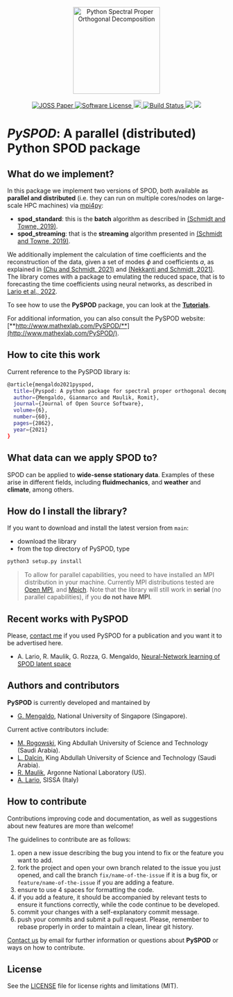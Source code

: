 <p align="center">
  <a href="http://MathEXLab.github.io/PySPOD/" target="_blank" >
    <img alt="Python Spectral Proper Orthogonal Decomposition" src="readme/PySPOD_logo2.png" width="200" />
  </a>
</p>

<p align="center">
  <a href="https://doi.org/10.21105/joss.02862" target="_blank">
    <img alt="JOSS Paper" src="https://joss.theoj.org/papers/10.21105/joss.02862/status.svg">
  </a>

  <a href="https://github.com/MathEXLab.github.io/PySPOD/LICENSE" target="_blank">
    <img alt="Software License" src="https://img.shields.io/badge/license-MIT-brightgreen.svg?style=flat-square">
  </a>

  <a href="https://badge.fury.io/py/pyspod">
    <img src="https://badge.fury.io/py/pyspod.svg" alt="PyPI version" height="18">
  </a>

  <a href="https://github.com/MathEXLab/PySPOD/actions/workflows/continuous-integration.yml" target="_blank">
    <img alt="Build Status" src="https://github.com/MathEXLab/PySPOD/actions/workflows/continuous-integration.yml/badge.svg?branch=main">	  
  </a>

  <a href="https://codecov.io/gh/MathEXLab/PySPOD" > 
    <img src="https://codecov.io/gh/MathEXLab/PySPOD/graph/badge.svg?token=JWA0OIMK2J"/> 
  </a>

  <a href="https://www.codacy.com?utm_source=github.com&amp;utm_medium=referral&amp;utm_content=MathEXLab.github.io/PySPOD&amp;utm_campaign=Badge_Grade">
    <img src="https://app.codacy.com/project/badge/Grade/7ac24e711aea47df806ad52ab067e3a6"/>
  </a>
</p>

# *PySPOD*: A parallel (distributed) Python SPOD package

## What do we implement?

In this package we implement two versions of SPOD, both available as **parallel and distributed** (i.e. they can run on multiple cores/nodes on large-scale HPC machines) via [mpi4py](https://github.com/mpi4py/mpi4py): 

  - **spod_standard**: this is the **batch** algorithm as described in [(Schmidt and Towne, 2019)](https://doi.org/10.1017/jfm.2018.283).
  - **spod_streaming**: that is the **streaming** algorithm presented in [(Schmidt and Towne, 2019)](https://doi.org/10.1017/jfm.2018.283).

We additionally implement the calculation of time coefficients and the reconstruction of the data, given a set of modes $\phi$ and coefficients *a*, as explained in [(Chu and Schmidt, 2021)](10.1007/s00162-021-00588-6) and [(Nekkanti and Schmidt, 2021)](https://doi.org/10.1017/jfm.2021.681). The library comes with a package to emulating the reduced space, that is to forecasting the time coefficients using neural networks, as described in [Lario et al., 2022](https://doi.org/10.1016/j.jcp.2022.111475).

To see how to use the **PySPOD** package, you can look at the [**Tutorials**](tutorials/README.md).

For additional information, you can also consult the PySPOD website: [**http://www.mathexlab.com/PySPOD/**](http://www.mathexlab.com/PySPOD/).

## How to cite this work
Current reference to the PySPOD library is:  

```bash
@article{mengaldo2021pyspod,
  title={Pyspod: A python package for spectral proper orthogonal decomposition (spod)}
  author={Mengaldo, Gianmarco and Maulik, Romit},
  journal={Journal of Open Source Software},
  volume={6},
  number={60},
  pages={2862},
  year={2021}
}
```

## What data can we apply SPOD to?

SPOD can be applied to **wide-sense stationary data**. Examples of these arise in different fields, including **fluidmechanics**, and **weather** and **climate**, among others. 

## How do I install the library?

If you want to download and install the latest version from `main`:
- download the library
- from the top directory of PySPOD, type

```bash
python3 setup.py install
```

> To allow for parallel capabilities, you need to have installed an MPI distribution in your machine. Currently MPI distributions tested are [Open MPI](https://www.open-mpi.org), and [Mpich](https://www.mpich.org). Note that the library will still work in **serial** (no parallel capabilities), if you **do not have MPI**.



## Recent works with **PySPOD**

Please, [contact me](mailto:gianmarco.mengaldo@gmail.com) if you used PySPOD for a publication and you want it to be advertised here.

- A. Lario, R. Maulik, G. Rozza, G. Mengaldo, [Neural-Network learning of SPOD latent space]([https://arxiv.org/abs/2110.09218](https://doi.org/10.1016/j.jcp.2022.111475))

## Authors and contributors

**PySPOD** is currently developed and mantained by

  * [G. Mengaldo](mailto:mpegim@nus.edu.sg), National University of Singapore (Singapore).

Current active contributors include:

  * [M. Rogowski](https://mrogowski.github.io), King Abdullah University of Science and Technology (Saudi Arabia).
  * [L. Dalcin](https://cemse.kaust.edu.sa/ecrc/people/person/lisandro-dalcin), King Abdullah University of Science and Technology (Saudi Arabia).
  * [R. Maulik](https://romit-maulik.github.io), Argonne National Laboratory (US).
  * [A. Lario](https://www.math.sissa.it/users/andrea-lario), SISSA (Italy)

## How to contribute

Contributions improving code and documentation, as well as suggestions about new features are more than welcome!

The guidelines to contribute are as follows:
1. open a new issue describing the bug you intend to fix or the feature you want to add.
2. fork the project and open your own branch related to the issue you just opened, and call the branch `fix/name-of-the-issue` if it is a bug fix, or `feature/name-of-the-issue` if you are adding a feature.
3. ensure to use 4 spaces for formatting the code.
4. if you add a feature, it should be accompanied by relevant tests to ensure it functions correctly, while the code continue to be developed.
5. commit your changes with a self-explanatory commit message.
6. push your commits and submit a pull request. Please, remember to rebase properly in order to maintain a clean, linear git history.

[Contact us](mailto:mpegim@nus.edu.sg) by email for further information or questions about **PySPOD** or ways on how to contribute.


## License

See the [LICENSE](LICENSE.rst) file for license rights and limitations (MIT).
